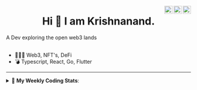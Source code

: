 <a href="https://twitter.com/incrypto32" target="_blank" rel="nofollow"><img align="right" alt="Pratik's Twitter" width="22px" src="https://cdn.jsdelivr.net/npm/simple-icons@v3/icons/twitter.svg" /></a><a href="https://www.linkedin.com/in/incrypto32" target="_blank" rel="nofollow"><img align="right" alt="Pratik's Linkdein" width="22px" src="https://cdn.jsdelivr.net/npm/simple-icons@v3/icons/linkedin.svg" /></a><a href="https://www.instagram.com/incrypto32" target="_blank" rel="nofollow"><img align="right" alt="Insta" width="22px" src="https://cdn.jsdelivr.net/npm/simple-icons@v3/icons/instagram.svg" /></a>

<center><h1> Hi 👋 I am Krishnanand. </h1></center>
A Dev exploring the open web3 lands

 <br /> 
 <br /> 

 
- 👨🏽‍💻  Web3, NFT's, DeFi
- 💣  Typescript, React, Go, Flutter
<!-- - 🌐 Visit my [porfolio website](https://incrypt32.github.io/) for complete background and contact. -->


---


<details> 
 <summary>🤖 <b>My Weekly Coding Stats</b>: </summary>
<br>

<!--START_SECTION:waka-->

```text
Rust         12 hrs 45 mins  █████████████████████▒░░░   84.72 %
TypeScript   47 mins         █▒░░░░░░░░░░░░░░░░░░░░░░░   05.31 %
TOML         27 mins         ▓░░░░░░░░░░░░░░░░░░░░░░░░   02.99 %
JSON         19 mins         ▓░░░░░░░░░░░░░░░░░░░░░░░░   02.11 %
GraphQL      16 mins         ▒░░░░░░░░░░░░░░░░░░░░░░░░   01.81 %
YAML         9 mins          ▒░░░░░░░░░░░░░░░░░░░░░░░░   01.04 %
```

<!--END_SECTION:waka-->

</details>


